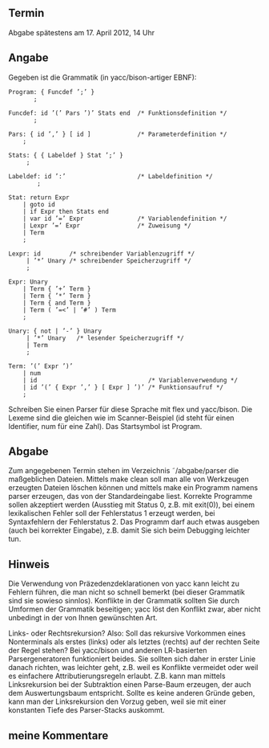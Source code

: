 Termin
------

Abgabe spätestens am 17. April 2012, 14 Uhr

Angabe
------

Gegeben ist die Grammatik (in yacc/bison-artiger EBNF):


	Program: { Funcdef ’;’ }  
	       ;  
 
	Funcdef: id ’(’ Pars ’)’ Stats end  /* Funktionsdefinition */  
	       ;  
 
	Pars: { id ’,’ } [ id ]             /* Parameterdefinition */  
	    ;  
 
	Stats: { { Labeldef } Stat ’;’ }  
	     ;  
 
	Labeldef: id ’:’                    /* Labeldefinition */  
	        ;  
 
	Stat: return Expr  
	    | goto id  
	    | if Expr then Stats end  
	    | var id ’=’ Expr               /* Variablendefinition */  
	    | Lexpr ’=’ Expr                /* Zuweisung */  
	    | Term  
	    ;  
 
	Lexpr: id        /* schreibender Variablenzugriff */  
	     | ’*’ Unary /* schreibender Speicherzugriff */  
	     ;  
 
	Expr: Unary  
	    | Term { ’+’ Term }  
	    | Term { ’*’ Term }  
	    | Term { and Term }  
	    | Term ( ’=<’ | ’#’ ) Term  
	    ;  
 
	Unary: { not | ’-’ } Unary  
	     | ’*’ Unary   /* lesender Speicherzugriff */  
	     | Term  
	     ;  
 
	Term: ’(’ Expr ’)’  
	    | num  
	    | id                               /* Variablenverwendung */  
	    | id ’(’ { Expr ’,’ } [ Expr ] ’)’ /* Funktionsaufruf */  
	    ;

Schreiben Sie einen Parser für diese Sprache mit flex und yacc/bison. Die 
Lexeme sind die gleichen wie im Scanner-Beispiel (id steht für einen 
Identifier, num für eine Zahl). Das Startsymbol ist Program.

Abgabe
------

Zum angegebenen Termin stehen im Verzeichnis ˜/abgabe/parser die maßgeblichen 
Dateien. Mittels make clean soll man alle von Werkzeugen erzeugten Dateien 
löschen können und mittels make ein Programm namens parser erzeugen, das von 
der Standardeingabe liest. Korrekte Programme sollen akzeptiert werden 
(Ausstieg mit Status 0, z.B. mit exit(0)), bei einem lexikalischen Fehler soll 
der Fehlerstatus 1 erzeugt werden, bei Syntaxfehlern der Fehlerstatus 2. Das 
Programm darf auch etwas ausgeben (auch bei korrekter Eingabe), z.B. damit 
Sie sich beim Debugging leichter tun.

Hinweis
-------

Die Verwendung von Präzedenzdeklarationen von yacc kann leicht zu Fehlern 
führen, die man nicht so schnell bemerkt (bei dieser Grammatik sind sie 
sowieso sinnlos). Konflikte in der Grammatik sollten Sie durch Umformen der 
Grammatik beseitigen; yacc löst den Konflikt zwar, aber nicht unbedingt in der 
von Ihnen gewünschten Art.

Links- oder Rechtsrekursion? Also: Soll das rekursive Vorkommen eines 
Nonterminals als erstes (links) oder als letztes (rechts) auf der rechten 
Seite der Regel stehen? Bei yacc/bison und anderen LR-basierten 
Parsergeneratoren funktioniert beides. Sie sollten sich daher in erster Linie 
danach richten, was leichter geht, z.B. weil es Konflikte vermeidet oder weil 
es einfachere Attributierungsregeln erlaubt. Z.B. kann man mittels 
Linksrekursion bei der Subtraktion einen Parse-Baum erzeugen, der auch dem 
Auswertungsbaum entspricht. Sollte es keine anderen Gründe geben, kann man der 
Linksrekursion den Vorzug geben, weil sie mit einer konstanten Tiefe des 
Parser-Stacks auskommt.

meine Kommentare
----------------


